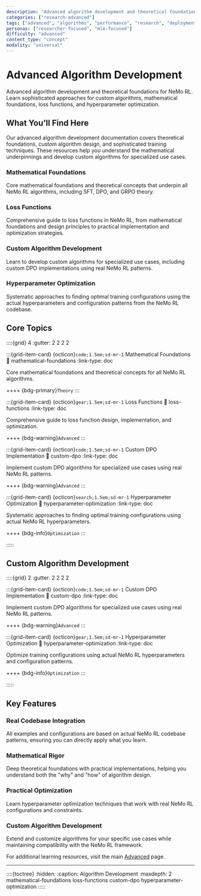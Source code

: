 ```yaml
---
description: "Advanced algorithm development and theoretical foundations for NeMo RL. Learn sophisticated approaches for custom algorithms, mathematical foundations, loss functions, and hyperparameter optimization."
categories: ["research-advanced"]
tags: ["advanced", "algorithms", "performance", "research", "deployment", "reinforcement-learning"]
personas: ["researcher-focused", "mle-focused"]
difficulty: "advanced"
content_type: "concept"
modality: "universal"
---
```


# Advanced Algorithm Development

Advanced algorithm development and theoretical foundations for NeMo RL. Learn sophisticated approaches for custom algorithms, mathematical foundations, loss functions, and hyperparameter optimization.

## What You'll Find Here

Our advanced algorithm development documentation covers theoretical foundations, custom algorithm design, and sophisticated training techniques. These resources help you understand the mathematical underpinnings and develop custom algorithms for specialized use cases.

### **Mathematical Foundations**
Core mathematical foundations and theoretical concepts that underpin all NeMo RL algorithms, including SFT, DPO, and GRPO theory.

### **Loss Functions**
Comprehensive guide to loss functions in NeMo RL, from mathematical foundations and design principles to practical implementation and optimization strategies.

### **Custom Algorithm Development**
Learn to develop custom algorithms for specialized use cases, including custom DPO implementations using real NeMo RL patterns.

### **Hyperparameter Optimization**
Systematic approaches to finding optimal training configurations using the actual hyperparameters and configuration patterns from the NeMo RL codebase.

## Core Topics

::::{grid} 4
:gutter: 2 2 2 2

:::{grid-item-card} {octicon}`code;1.5em;sd-mr-1` Mathematical Foundations
:link: mathematical-foundations
:link-type: doc

Core mathematical foundations and theoretical concepts for all NeMo RL algorithms.

++++
{bdg-primary}`Theory`
:::

:::{grid-item-card} {octicon}`gear;1.5em;sd-mr-1` Loss Functions
:link: loss-functions
:link-type: doc

Comprehensive guide to loss function design, implementation, and optimization.

++++
{bdg-warning}`Advanced`
:::

:::{grid-item-card} {octicon}`code;1.5em;sd-mr-1` Custom DPO Implementation
:link: custom-dpo
:link-type: doc

Implement custom DPO algorithms for specialized use cases using real NeMo RL patterns.

++++
{bdg-warning}`Advanced`
:::

:::{grid-item-card} {octicon}`search;1.5em;sd-mr-1` Hyperparameter Optimization
:link: hyperparameter-optimization
:link-type: doc

Systematic approaches to finding optimal training configurations using actual NeMo RL hyperparameters.

++++
{bdg-info}`Optimization`
:::

:::::

## Custom Algorithm Development

::::{grid} 2
:gutter: 2 2 2 2

:::{grid-item-card} {octicon}`code;1.5em;sd-mr-1` Custom DPO Implementation
:link: custom-dpo
:link-type: doc

Implement custom DPO algorithms for specialized use cases using real NeMo RL patterns.

++++
{bdg-warning}`Advanced`
:::

:::{grid-item-card} {octicon}`gear;1.5em;sd-mr-1` Hyperparameter Optimization
:link: hyperparameter-optimization
:link-type: doc

Optimize training configurations using actual NeMo RL hyperparameters and configuration patterns.

++++
{bdg-info}`Optimization`
:::

:::::

## Key Features

### **Real Codebase Integration**
All examples and configurations are based on actual NeMo RL codebase patterns, ensuring you can directly apply what you learn.

### **Mathematical Rigor**
Deep theoretical foundations with practical implementations, helping you understand both the "why" and "how" of algorithm design.

### **Practical Optimization**
Learn hyperparameter optimization techniques that work with real NeMo RL configurations and constraints.

### **Custom Algorithm Development**
Extend and customize algorithms for your specific use cases while maintaining compatibility with the NeMo RL framework.

For additional learning resources, visit the main [Advanced](../index) page.

---

::::{toctree}
:hidden:
:caption: Algorithm Development
:maxdepth: 2
mathematical-foundations
loss-functions
custom-dpo
hyperparameter-optimization
:::::
